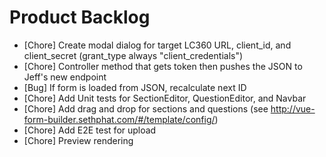 # Product Backlog
* [Chore] Create modal dialog for target LC360 URL, client_id, and client_secret (grant_type always "client_credentials")
* [Chore] Controller method that gets token then pushes the JSON to Jeff's new endpoint
* [Bug] If form is loaded from JSON, recalculate next ID
* [Chore] Add Unit tests for SectionEditor, QuestionEditor, and Navbar
* [Chore] Add drag and drop for sections and questions (see http://vue-form-builder.sethphat.com/#/template/config/)
* [Chore] Add E2E test for upload
* [Chore] Preview rendering
